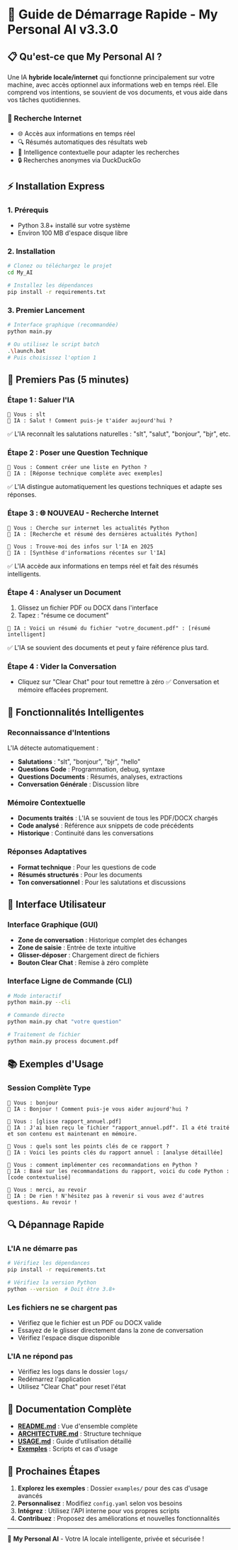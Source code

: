 # 🚀 Guide de Démarrage Rapide - My Personal AI v3.3.0

## 📋 Qu'est-ce que My Personal AI ?

Une IA **hybride locale/internet** qui fonctionne principalement sur votre machine, avec accès optionnel aux informations web en temps réel. Elle comprend vos intentions, se souvient de vos documents, et vous aide dans vos tâches quotidiennes.

### 🌟 Recherche Internet
- 🌐 Accès aux informations en temps réel
- 🔍 Résumés automatiques des résultats web
- 🤖 Intelligence contextuelle pour adapter les recherches
- 🔒 Recherches anonymes via DuckDuckGo

## ⚡ Installation Express

### 1. Prérequis
- Python 3.8+ installé sur votre système
- Environ 100 MB d'espace disque libre

### 2. Installation
```bash
# Clonez ou téléchargez le projet
cd My_AI

# Installez les dépendances
pip install -r requirements.txt
```

### 3. Premier Lancement
```bash
# Interface graphique (recommandée)
python main.py

# Ou utilisez le script batch
.\launch.bat
# Puis choisissez l'option 1
```

## 🎯 Premiers Pas (5 minutes)

### Étape 1 : Saluer l'IA
```
🤖 Vous : slt
🤖 IA : Salut ! Comment puis-je t'aider aujourd'hui ?
```
✅ L'IA reconnaît les salutations naturelles : "slt", "salut", "bonjour", "bjr", etc.

### Étape 2 : Poser une Question Technique
```
🤖 Vous : Comment créer une liste en Python ?
🤖 IA : [Réponse technique complète avec exemples]
```
✅ L'IA distingue automatiquement les questions techniques et adapte ses réponses.

### Étape 3 : 🌐 NOUVEAU - Recherche Internet
```
🤖 Vous : Cherche sur internet les actualités Python
🤖 IA : [Recherche et résumé des dernières actualités Python]

🤖 Vous : Trouve-moi des infos sur l'IA en 2025
🤖 IA : [Synthèse d'informations récentes sur l'IA]
```
✅ L'IA accède aux informations en temps réel et fait des résumés intelligents.

### Étape 4 : Analyser un Document
1. Glissez un fichier PDF ou DOCX dans l'interface
2. Tapez : "résume ce document"
```
🤖 IA : Voici un résumé du fichier "votre_document.pdf" : [résumé intelligent]
```
✅ L'IA se souvient des documents et peut y faire référence plus tard.

### Étape 4 : Vider la Conversation
- Cliquez sur "Clear Chat" pour tout remettre à zéro
✅ Conversation et mémoire effacées proprement.

## 🧠 Fonctionnalités Intelligentes

### Reconnaissance d'Intentions
L'IA détecte automatiquement :
- **Salutations** : "slt", "bonjour", "bjr", "hello"
- **Questions Code** : Programmation, debug, syntaxe
- **Questions Documents** : Résumés, analyses, extractions
- **Conversation Générale** : Discussion libre

### Mémoire Contextuelle
- **Documents traités** : L'IA se souvient de tous les PDF/DOCX chargés
- **Code analysé** : Référence aux snippets de code précédents
- **Historique** : Continuité dans les conversations

### Réponses Adaptatives
- **Format technique** : Pour les questions de code
- **Résumés structurés** : Pour les documents
- **Ton conversationnel** : Pour les salutations et discussions

## 🔧 Interface Utilisateur

### Interface Graphique (GUI)
- **Zone de conversation** : Historique complet des échanges
- **Zone de saisie** : Entrée de texte intuitive
- **Glisser-déposer** : Chargement direct de fichiers
- **Bouton Clear Chat** : Remise à zéro complète

### Interface Ligne de Commande (CLI)
```bash
# Mode interactif
python main.py --cli

# Commande directe
python main.py chat "votre question"

# Traitement de fichier
python main.py process document.pdf
```

## 📚 Exemples d'Usage

### Session Complète Type
```
🤖 Vous : bonjour
🤖 IA : Bonjour ! Comment puis-je vous aider aujourd'hui ?

🤖 Vous : [glisse rapport_annuel.pdf]
🤖 IA : J'ai bien reçu le fichier "rapport_annuel.pdf". Il a été traité et son contenu est maintenant en mémoire.

🤖 Vous : quels sont les points clés de ce rapport ?
🤖 IA : Voici les points clés du rapport annuel : [analyse détaillée]

🤖 Vous : comment implémenter ces recommandations en Python ?
🤖 IA : Basé sur les recommandations du rapport, voici du code Python : [code contextualisé]

🤖 Vous : merci, au revoir
🤖 IA : De rien ! N'hésitez pas à revenir si vous avez d'autres questions. Au revoir !
```

## 🔍 Dépannage Rapide

### L'IA ne démarre pas
```bash
# Vérifiez les dépendances
pip install -r requirements.txt

# Vérifiez la version Python
python --version  # Doit être 3.8+
```

### Les fichiers ne se chargent pas
- Vérifiez que le fichier est un PDF ou DOCX valide
- Essayez de le glisser directement dans la zone de conversation
- Vérifiez l'espace disque disponible

### L'IA ne répond pas
- Vérifiez les logs dans le dossier `logs/`
- Redémarrez l'application
- Utilisez "Clear Chat" pour reset l'état

## 📖 Documentation Complète

- **[README.md](../README.md)** : Vue d'ensemble complète
- **[ARCHITECTURE.md](ARCHITECTURE.md)** : Structure technique
- **[USAGE.md](USAGE.md)** : Guide d'utilisation détaillé
- **[Exemples](../examples/)** : Scripts et cas d'usage

## 🎯 Prochaines Étapes

1. **Explorez les exemples** : Dossier `examples/` pour des cas d'usage avancés
2. **Personnalisez** : Modifiez `config.yaml` selon vos besoins
3. **Intégrez** : Utilisez l'API interne pour vos propres scripts
4. **Contribuez** : Proposez des améliorations et nouvelles fonctionnalités

---
🤖 **My Personal AI** - Votre IA locale intelligente, privée et sécurisée !
